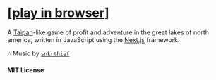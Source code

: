 # [[play in browser](https://great-lakes-trader-cedarcedar.vercel.app)]

A [Taipan](https://en.wikipedia.org/wiki/Taipan!)-like game of profit and adventure in the great lakes of north america, written in JavaScript using the [Next.js](https://nextjs.org/) framework.

🎶 Music by [`snkrthief`](https://soundcloud.com/snkrthief)

#### MIT License
